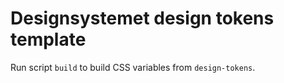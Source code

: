 # Designsystemet design tokens template

Run script `build` to build CSS variables from `design-tokens`.

